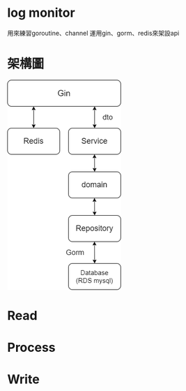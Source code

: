 # log monitor
用來練習goroutine、channel
運用gin、gorm、redis來架設api

# 架構圖

![image](https://github.com/zaqxsw800402/account_api_redis/blob/master/picture/redis.png?raw=true)

# Read


# Process


# Write
